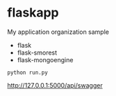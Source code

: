 # flaskapp
My application organization sample
- flask
- flask-smorest
- flask-mongoengine

```
python run.py
```


http://127.0.0.1:5000/api/swagger
